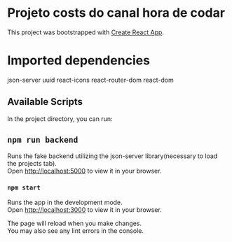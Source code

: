 # Projeto costs do canal hora de codar

This project was bootstrapped with [Create React App](https://github.com/facebook/create-react-app).

# Imported dependencies
json-server
uuid
react-icons
react-router-dom
react-dom

## Available Scripts
In the project directory, you can run:

## `npm run backend`
Runs the fake backend utilizing the json-server library(necessary to load the projects tab).\
Open [http://localhost:5000](http://localhost:5000) to view it in your browser.

### `npm start`

Runs the app in the development mode.\
Open [http://localhost:3000](http://localhost:3000) to view it in your browser.

The page will reload when you make changes.\
You may also see any lint errors in the console.


